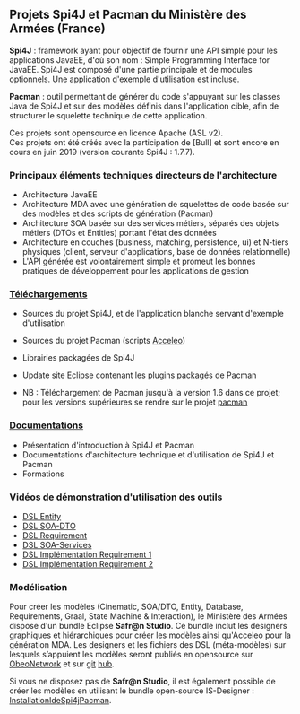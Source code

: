 ## Projets Spi4J et Pacman du Ministère des Armées (France) ##

**Spi4J** : framework ayant pour objectif de fournir une API simple pour les applications JavaEE, d'où son nom : Simple Programming Interface for JavaEE.
Spi4J est composé d'une partie principale et de modules optionnels. Une application d'exemple d'utilisation est incluse.

**Pacman** : outil permettant de générer du code s'appuyant sur les classes Java de Spi4J et sur des modèles définis dans l'application cible, afin de structurer le squelette technique de cette application.

Ces projets sont opensource en licence Apache (ASL v2).
<br />
Ces projets ont été créés avec la participation de [Bull] et sont encore en cours en juin 2019 (version courante Spi4J : 1.7.7).

### Principaux éléments techniques directeurs de l'architecture ###
  * Architecture JavaEE
  * Architecture MDA avec une génération de squelettes de code basée sur des modèles et des scripts de génération (Pacman)
  * Architecture SOA basée sur des services métiers, séparés des objets métiers (DTOs et Entities) portant l'état des données
  * Architecture en couches (business, matching, persistence, ui) et N-tiers physiques (client, serveur d'applications, base de données relationnelle)
  * L'API générée est volontairement simple et promeut les bonnes pratiques de développement pour les applications de gestion

### [Téléchargements](../../releases/latest) ###
  * Sources du projet Spi4J, et de l'application blanche servant d'exemple d'utilisation
  * Sources du projet Pacman (scripts [Acceleo](http://www.acceleo.org))
  * Librairies packagées de Spi4J
  * Update site Eclipse contenant les plugins packagés de Pacman
  
  * NB : Téléchargement de Pacman jusqu'à la version 1.6 dans ce projet; pour les versions supérieures se rendre sur le projet [pacman](https://github.com/spi4j/pacman/)

### [Documentations](../../releases/tag/Documentations) ###
  * Présentation d'introduction à Spi4J et Pacman
  * Documentations d'architecture technique et d'utilisation de Spi4J et Pacman
  * Formations

### Vidéos de démonstration d'utilisation des outils ###
  * [DSL Entity](https://drive.google.com/file/d/0B_CIqBpjpa16NTJzLUhSTnpKQzA/edit?usp=sharing)
  * [DSL SOA-DTO](https://drive.google.com/file/d/0B_CIqBpjpa16aUtqNE5KUGhWaU0/edit?usp=sharing)
  * [DSL Requirement](https://drive.google.com/file/d/0B_CIqBpjpa16dmt3S1ZtTWRmdHc/edit?usp=sharing)
  * [DSL SOA-Services](https://drive.google.com/file/d/0B_CIqBpjpa16V3VvTnNLUy1icTA/edit?usp=sharing)
  * [DSL Implémentation Requirement 1](https://drive.google.com/file/d/0B_CIqBpjpa16OXkxY3BVQkstMG8/edit?usp=sharing)
  * [DSL Implémentation Requirement 2](https://drive.google.com/file/d/0B_CIqBpjpa16bUxXOGtDTzRkRFU/edit?usp=sharing)

### Modélisation ###
Pour créer les modèles (Cinematic, SOA/DTO, Entity, Database, Requirements, Graal, State Machine & Interaction), le Ministère des Armées dispose d'un bundle Eclipse **Safr@n Studio**. Ce bundle inclut les designers graphiques et hiérarchiques pour créer les modèles ainsi qu'Acceleo pour la génération MDA. Les designers et les fichiers des DSL (méta-modèles) sur lesquels s’appuient les modèles seront publiés en opensource sur [ObeoNetwork](http://www.obeonetwork.com/) et sur [git](https://github.com/ObeoNetwork/InformationSystem/tree/master/models) [hub](https://github.com/ObeoNetwork/InformationSystem/tree/master/designs).

Si vous ne disposez pas de **Safr@n Studio**, il est également possible de créer les modèles en utilisant le bundle open-source IS-Designer : [InstallationIdeSpi4jPacman](../../wiki/InstallationIdeSpi4jPacman).

